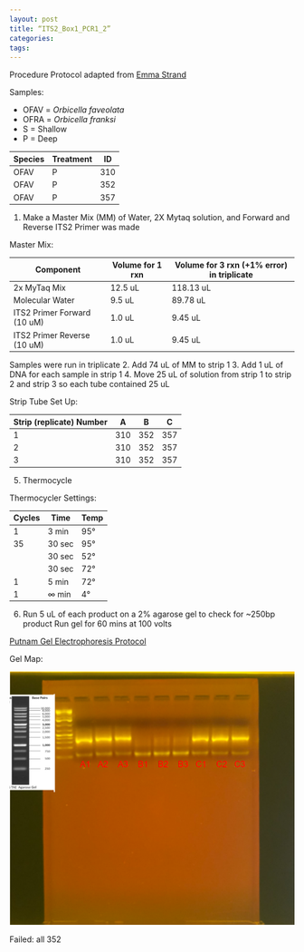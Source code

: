 ```yaml
---
layout: post
title: “ITS2_Box1_PCR1_2”
categories:
tags:
---
```


Procedure
Protocol adapted from [Emma Strand](https://emmastrand.github.io/EmmaStrand_Notebook/16s,-ITS2,-23s-PCR-Protocol-Testing/)

Samples:
- OFAV = *Orbicella faveolata*
- OFRA = *Orbicella franksi*
- S = Shallow
- P = Deep

| Species | Treatment | ID  |
|---------|-----------|---- |
| OFAV    | P         | 310 |
| OFAV    | P         | 352 |
| OFAV    | P         | 357 |

1. Make a Master Mix (MM) of Water, 2X Mytaq solution, and Forward and Reverse ITS2 Primer was made

Master Mix:

| Component                   | Volume for 1 rxn | Volume for 3 rxn (+1% error) in triplicate |
|-----------------------------|------------------|--------------------------------------------|
| 2x MyTaq Mix                | 12.5 uL          | 118.13 uL                                  |
| Molecular Water             | 9.5 uL           | 89.78 uL                                   |
| ITS2 Primer Forward (10 uM) | 1.0 uL           | 9.45 uL                                    |
| ITS2 Primer Reverse (10 uM) | 1.0 uL           | 9.45 uL                                    |

Samples were run in triplicate
2. Add 74 uL of MM to strip 1
3. Add 1 uL of DNA for each sample in strip 1
4. Move 25 uL of solution from strip 1 to strip 2 and strip 3 so each tube contained 25 uL

Strip Tube Set Up:

| Strip (replicate) Number | A   | B   | C   |
|--------------------------|-----|-----|-----|
| 1                        | 310 | 352 | 357 |
| 2                        | 310 | 352 | 357 |
| 3                        | 310 | 352 | 357 |

5. Thermocycle

Thermocycler Settings:

| Cycles | Time   | Temp |
|--------|--------|------|
| 1 	   | 3 min  | 95°  |
| 35     | 30 sec | 95°  |
|        | 30 sec | 52°  |
|        | 30 sec | 72°  |
| 1      | 5 min  | 72°  |
| 1      | ∞ min  | 4°   |

6. Run 5 uL of each product on a 2% agarose gel to check for ~250bp product
   Run gel for 60 mins at 100 volts

[Putnam Gel Electrophoresis Protocol](https://emmastrand.github.io/EmmaStrand_Notebook/Gel-Electrophoresis-Protocol/)

Gel Map:

![](https://raw.githubusercontent.com/wdunster/WDPrada_Lab_Notebook/master/images/ITS2_Gel2.png)

Failed: all 352
